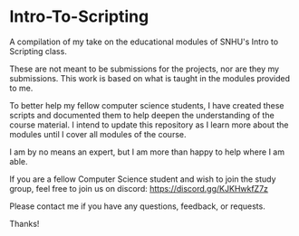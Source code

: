 # Intro-To-Scripting
A compilation of my take on the educational modules of SNHU's Intro to Scripting class.

These are not meant to be submissions for the projects, nor are they my submissions. This work is based on what is taught in the modules provided to me.

To better help my fellow computer science students, I have created these scripts and documented them to help deepen the understanding of the course material.
I intend to update this repository as I learn more about the modules until I cover all modules of the course.

I am by no means an expert, but I am more than happy to help where I am able.

If you are a fellow Computer Science student and wish to join the study group, feel free to join us on discord: https://discord.gg/KJKHwkfZ7z

Please contact me if you have any questions, feedback, or requests.

Thanks!
